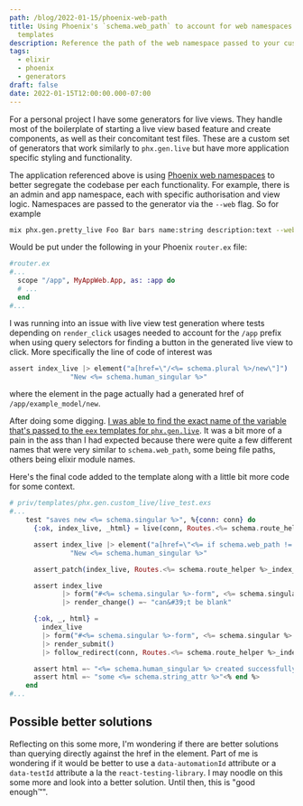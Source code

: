 ```yaml
---
path: /blog/2022-01-15/phoenix-web-path
title: Using Phoenix's `schema.web_path` to account for web namespaces in your
  templates
description: Reference the path of the web namespace passed to your custom generators
tags:
  - elixir
  - phoenix
  - generators
draft: false
date: 2022-01-15T12:00:00.000-07:00
---
```

For a personal project I have some generators for live views. They handle most of the boilerplate of starting a live view based feature and create components, as well as their concomitant test files. These are a custom set of generators that work similarly to `phx.gen.live` but have more application specific styling and functionality.

The application referenced above is using [Phoenix web namespaces](https://hexdocs.pm/phoenix/Mix.Tasks.Phx.Gen.Html.html#module-web-namespace) to better segregate the codebase per each functionality. For example, there is an admin and app namespace, each with specific authorisation and view logic. Namespaces are passed to the generator via the `--web` flag. So for example

```bash
mix phx.gen.pretty_live Foo Bar bars name:string description:text --web App
```

Would be put under the following in your Phoenix `router.ex` file:

```elixir
#router.ex
#...
  scope "/app", MyAppWeb.App, as: :app do
  # ...
  end
#...
```

I was running into an issue with live view test generation where tests depending on `render_click` usages needed to account for the `/app` prefix when using query selectors for finding a button in the generated live view to click. More specifically the line of code of interest was

```elixir
assert index_live |> element("a[href=\"/<%= schema.plural %>/new\"]") |> render_click() =~
               "New <%= schema.human_singular %>"
```
where the element in the page actually had a generated href of `/app/example_model/new`.

After doing some digging. [I was able to find the exact name of the variable that's passed to the `eex` templates for `phx.gen.live`](https://github.com/phoenixframework/phoenix/blob/41435470bc414b859497cd03a5b39e08da659368/lib/mix/tasks/phx.gen.html.ex#L146). It was a bit more of a pain in the ass than I had expected because there were quite a few different names that were very similar to `schema.web_path`, some being file paths, others being elixir module names.

Here's the final code added to the template along with a little bit more code for some context.

```elixir
# priv/templates/phx.gen.custom_live/live_test.exs
#...
    test "saves new <%= schema.singular %>", %{conn: conn} do
      {:ok, index_live, _html} = live(conn, Routes.<%= schema.route_helper %>_index_path(conn, :index))

      assert index_live |> element("a[href=\"<%= if schema.web_path != nil, do: "/#{schema.web_path}", else: "" %>/<%= schema.plural %>/new\"]") |> render_click() =~
               "New <%= schema.human_singular %>"

      assert_patch(index_live, Routes.<%= schema.route_helper %>_index_path(conn, :new))

      assert index_live
             |> form("#<%= schema.singular %>-form", <%= schema.singular %>: @invalid_attrs)
             |> render_change() =~ "can&#39;t be blank"

      {:ok, _, html} =
        index_live
        |> form("#<%= schema.singular %>-form", <%= schema.singular %>: @create_attrs)
        |> render_submit()
        |> follow_redirect(conn, Routes.<%= schema.route_helper %>_index_path(conn, :index))

      assert html =~ "<%= schema.human_singular %> created successfully"<%= if schema.string_attr do %>
      assert html =~ "some <%= schema.string_attr %>"<% end %>
    end
#...
```

## Possible better solutions

Reflecting on this some more, I'm wondering if there are better solutions than querying directly against the href in the element. Part of me is wondering if it would be better to use a `data-automationId` attribute or a `data-testId` attribute a la the `react-testing-library`. I may noodle on this some more and look into a better solution. Until then, this is "good enough™".